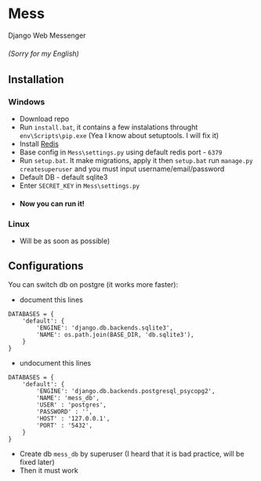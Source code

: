 # Mess
Django Web Messenger

###### (Sorry for my English)
## Installation
### Windows

* Download repo
* Run `install.bat`, it contains a few instalations throught `env\Scripts\pip.exe` (Yea I know about setuptools. I will fix it)
* Install [Redis](https://redis.io)
* Base config in `Mess\settings.py` using default redis port - `6379`
* Run `setup.bat`. It make migrations, apply it then `setup.bat` run `manage.py createsuperuser` and you must input username/email/password
* Default DB - default sqlite3
* Enter `SECRET_KEY` in `Mess\settings.py`
* #### Now you can run it!

### Linux
* Will be as soon as possible)

## Configurations
You can switch db on postgre (it works more faster):  
* document this lines
```
DATABASES = {
    'default': {
        'ENGINE': 'django.db.backends.sqlite3',
        'NAME': os.path.join(BASE_DIR, 'db.sqlite3'),
    }
}
```

* undocument this lines

```
DATABASES = {
    'default': {
        'ENGINE': 'django.db.backends.postgresql_psycopg2',
        'NAME': 'mess_db',
        'USER' : 'postgres',
        'PASSWORD' : '',
        'HOST' : '127.0.0.1',
        'PORT' : '5432',
    }
}
```

* Create db `mess_db` by superuser (I heard that it is bad practice, will be fixed later)
* Then it must work
